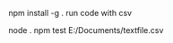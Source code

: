 <!-- install the cli globally -->
npm install -g . 
run code with csv
<!-- or run code from the project page -->
node .
npm test
E:/Documents/textfile.csv <!-- include the path to the drive, if on a different drive -->

